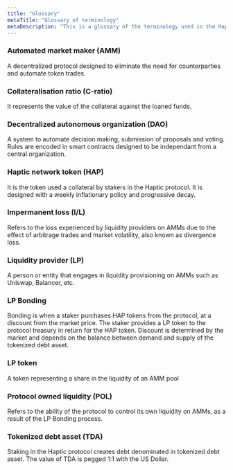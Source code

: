 ```yaml
---
title: "Glossary"
metaTitle: "Glossary of terminology"
metaDescription: "This is a glossary of the terminology used in the Haptic protocol."
---
```


### Automated market maker (AMM)

A decentralized protocol designed to eliminate the need for counterparties and automate token trades.

### Collateralisation ratio (C-ratio)
It represents the value of the collateral against the loaned funds.

### Decentralized autonomous organization (DAO)

A system to automate decision making, submission of proposals and voting. Rules are encoded in smart contracts designed to be independant from a central organization.

### Haptic network token (HAP)

It is the token used a collateral by stakers in the Haptic protocol. It is designed with a weekly inflationary policy and progressive decay.

### Impermanent loss (I/L)

Refers to the loss experienced by liquidity providers on AMMs due to the effect of arbitrage trades and market volatility, also known as divergence loss.

### Liquidity provider (LP)
A person or entity that engages in liquidity provisioning on AMMs such as Uniswap, Balancer, etc.

### LP Bonding
Bonding is when a staker purchases HAP tokens from the protocol, at a discount from the market price. The staker provides a LP token to the protocol treasury in return for the HAP token. Discount is determined by the market and depends on the balance between demand and supply of the tokenized debt asset.  

### LP token 
A token representing a share in the liquidity of an AMM pool

### Protocol owned liquidity (POL)
Refers to the ability of the protocol to control its own liquidity on AMMs, as a result of the LP Bonding process.

### Tokenized debt asset (TDA)
Staking in the Haptic protocol creates debt denominated in tokenized debt asset. The value of TDA is pegged 1:1 with the US Dollar.




